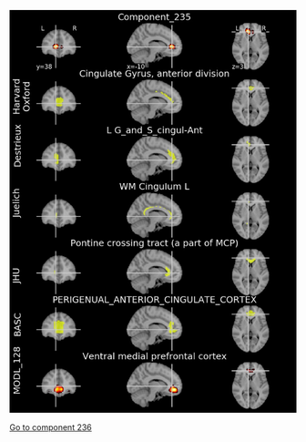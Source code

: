 


![235](preliminary/235.jpg "Component 235")

[Go to component 236](https://parietal-inria.github.io/MODL_atlas/1024/236 "Component 236")